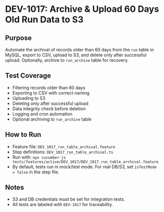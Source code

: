 # DEV-1017: Archive & Upload 60 Days Old Run Data to S3

## Purpose
Automate the archival of records older than 60 days from the `run` table in MySQL, export to CSV, upload to S3, and delete only after successful upload. Optionally, archive to `run_archive` table for recovery.

## Test Coverage
- Filtering records older than 60 days
- Exporting to CSV with correct naming
- Uploading to S3
- Deleting only after successful upload
- Data integrity check before deletion
- Logging and cron automation
- Optional archiving to `run_archive` table

## How to Run
- Feature file: `DEV_1017_run_table_archival.feature`
- Step definitions: `DEV_1017_run_table_archival.ts`
- Run with: `npx cucumber-js tests/features/active/DEV_1017/DEV_1017_run_table_archival.feature`
- By default, tests run in mock/test mode. For real DB/S3, set `isTestMode = false` in the step file.

## Notes
- S3 and DB credentials must be set for integration tests.
- All tests are labeled with `DEV-1017` for traceability. 